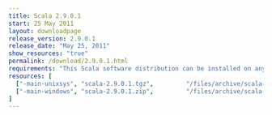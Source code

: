 ```yaml
---
title: Scala 2.9.0.1
start: 25 May 2011
layout: downloadpage
release_version: 2.9.0.1
release_date: "May 25, 2011"
show_resources: "true"
permalink: /download/2.9.0.1.html
requirements: "This Scala software distribution can be installed on any Unix-like or Windows system. It requires the Java runtime version 1.6 or later, which can be downloaded <a href='http://www.java.com/'>here</a>."
resources: [
  ["-main-unixsys", "scala-2.9.0.1.tgz",         "/files/archive/scala-2.9.0.1.tgz",         "Mac OS X, Unix, Cygwin",  "25 MB"],
  ["-main-windows", "scala-2.9.0.1.zip",         "/files/archive/scala-2.9.0.1.zip",         "Windows",                 "25 MB"]
]
---
```




